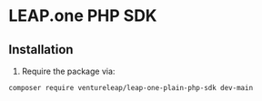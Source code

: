 # LEAP.one PHP SDK

## Installation

1. Require the package via:
```bash
composer require ventureleap/leap-one-plain-php-sdk dev-main
```
